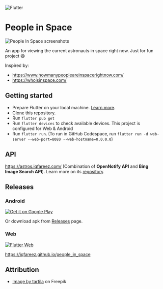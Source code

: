 ![Flutter](https://img.shields.io/badge/Flutter-%2302569B.svg?style=for-the-badge&logo=Flutter&logoColor=white)

# People in Space

<picture>
  <source media="(prefers-color-scheme: dark)" srcset="https://github.com/iqfareez/people_in_space/assets/60868965/b424b3bf-de70-4401-bd3e-33606a401c6a">
  <img alt="People In Space screenshots" src="https://github.com/iqfareez/people_in_space/assets/60868965/6ddc0f71-9eee-40e3-adb5-94520f430180">
</picture>

An app for viewing the current astronauts in space right now. Just for fun project :smile:

Inspired by:

- https://www.howmanypeopleareinspacerightnow.com/
- https://whoisinspace.com/

## Getting started

- Prepare Flutter on your local machine. [Learn more](https://docs.flutter.dev/get-started/install).
- Clone this repository.
- Run `flutter pub get`
- Run `flutter devices` to check available devices. This project is configured for Web & Android
- Run `flutter run`. (To run in GitHub Codespace, run `flutter run -d web-server --web-port=8080 --web-hostname=0.0.0.0`)

## API

https://astros.iqfareez.com/ (Combination of **OpenNotify API** and **Bing Image Search API**). Learn more on its [repository](https://github.com/iqfareez/astros-api).

## Releases

### Android

<a href='https://play.google.com/store/apps/details?id=com.iqfareez.people_in_space&utm_source=Github&utm_campaign=download&pcampaignid=pcampaignidMKT-Other-global-all-co-prtnr-py-PartBadge-Mar2515-1'><img alt='Get it on Google Play' src='https://play.google.com/intl/en_us/badges/static/images/badges/en_badge_web_generic.png'/></a>

Or download apk from [Releases](https://github.com/iqfareez/people_in_space/releases) page.

### Web

[![Flutter Web](https://github.com/iqfareez/people_in_space/actions/workflows/flutter_web.yml/badge.svg)](https://github.com/iqfareez/people_in_space/actions/workflows/flutter_web.yml)

https://iqfareez.github.io/people_in_space

<!-- https://www.howmanypeopleareinspacerightnow.com/peopleinspace.json -->

## Attribution

- [Image by tartila](https://www.freepik.com/free-vector/color-seamless-space-pattern_10838001.htm#query=space%20background&position=1&from_view=keyword) on Freepik
